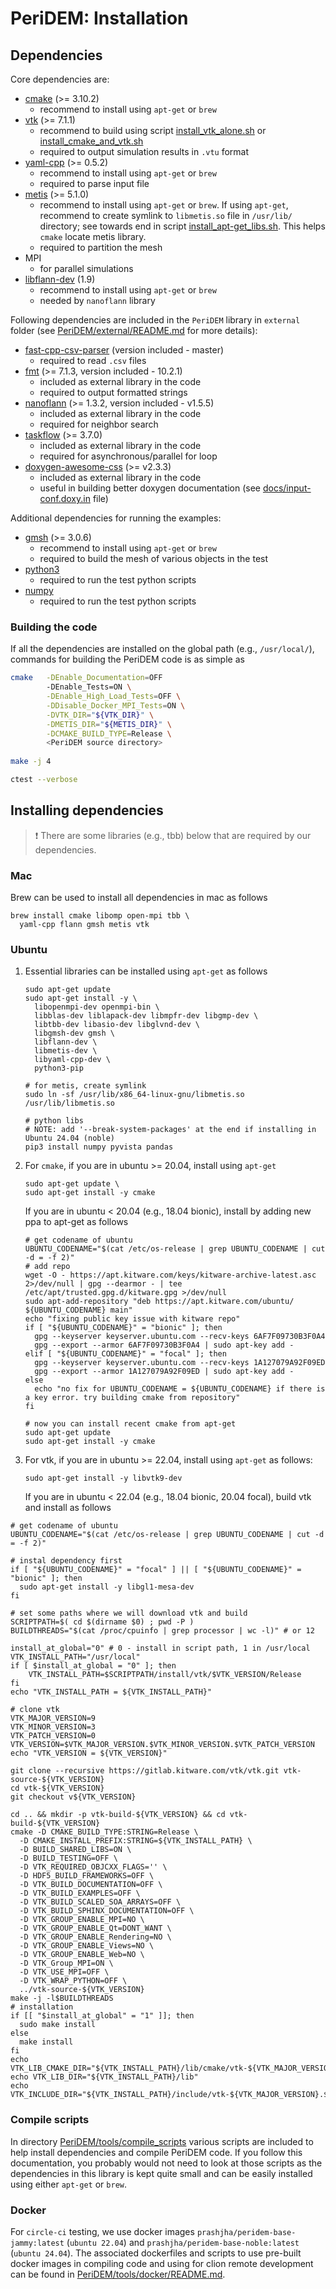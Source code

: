 # PeriDEM: Installation

## Dependencies
Core dependencies are:
  - [cmake](https://cmake.org/) (>= 3.10.2) 
    * recommend to install using `apt-get` or `brew`
  - [vtk](https://vtk.org/) (>= 7.1.1)
    * recommend to build using script [install_vtk_alone.sh](./compile_scripts/ubuntu/install_vtk_alone.sh) or [install_cmake_and_vtk.sh](./compile_scripts/ubuntu/install_cmake_and_vtk.sh)
    * required to output simulation results in `.vtu` format
  - [yaml-cpp](https://github.com/jbeder/yaml-cpp) (>= 0.5.2)
    * recommend to install using `apt-get` or `brew`
    * required to parse input file
  - [metis](https://github.com/KarypisLab/METIS) (>= 5.1.0)
    * recommend to install using `apt-get` or `brew`. If using `apt-get`, recommend 
      to create symlink to `libmetis.so` file in `/usr/lib/` directory; 
      see towards end in script [install_apt-get_libs.sh](./compile_scripts/ubuntu/install_apt-get_libs.sh). 
      This helps `cmake` locate metis library. 
    * required to partition the mesh
  - MPI
    * for parallel simulations
  - [libflann-dev](https://www.cs.ubc.ca/research/flann/) (1.9)
    * recommend to install using `apt-get` or `brew`
    * needed by `nanoflann` library 

Following dependencies are included in the `PeriDEM` library in `external` folder (see [PeriDEM/external/README.md](../external/README.md) for more details):
  - [fast-cpp-csv-parser](https://github.com/ben-strasser/fast-cpp-csv-parser/tree/master) (version included - master)
    * required to read `.csv` files
  - [fmt](https://github.com/fmtlib/fmt) (>= 7.1.3, version included - 10.2.1)
    * included as external library in the code
    * required to output formatted strings
  - [nanoflann](https://github.com/jlblancoc/nanoflann) (>= 1.3.2, version included - v1.5.5)
    * included as external library in the code
    * required for neighbor search
  - [taskflow](https://github.com/taskflow/taskflow) (>= 3.7.0)
    * included as external library in the code
    * required for asynchronous/parallel for loop
  - [doxygen-awesome-css](https://github.com/jothepro/doxygen-awesome-css) (>= v2.3.3)
    * included as external library in the code
    * useful in building better doxygen documentation (see [docs/input-conf.doxy.in](./docs/input-conf.doxy.in) file) 

Additional dependencies for running the examples:
  - [gmsh](https://gmsh.info/) (>= 3.0.6)
    * recommend to install using `apt-get` or `brew`
    * required to build the mesh of various objects in the test
  - [python3](https://www.python.org/)
    * required to run the test python scripts
  - [numpy](https://numpy.org/)
    * required to run the test python scripts

### Building the code
If all the dependencies are installed on the global path (e.g., `/usr/local/`), 
commands for building the PeriDEM code is as simple as
```sh
cmake   -DEnable_Documentation=OFF
        -DEnable_Tests=ON \
        -DEnable_High_Load_Tests=OFF \
        -DDisable_Docker_MPI_Tests=ON \
        -DVTK_DIR="${VTK_DIR}" \
        -DMETIS_DIR="${METIS_DIR}" \
        -DCMAKE_BUILD_TYPE=Release \
        <PeriDEM source directory>
        
make -j 4

ctest --verbose
```

## Installing dependencies

> :exclamation: There are some libraries (e.g., tbb) below that are required by our dependencies. 

### Mac
Brew can be used to install all dependencies in mac as follows
```shell
brew install cmake libomp open-mpi tbb \
  yaml-cpp flann gmsh metis vtk 
```
### Ubuntu
1. Essential libraries can be installed using `apt-get` as follows
    ```shell
    sudo apt-get update 
    sudo apt-get install -y \
      libopenmpi-dev openmpi-bin \
      libblas-dev liblapack-dev libmpfr-dev libgmp-dev \
      libtbb-dev libasio-dev libglvnd-dev \
      libgmsh-dev gmsh \
      libflann-dev \
      libmetis-dev \
      libyaml-cpp-dev \
      python3-pip
      
    # for metis, create symlink
    sudo ln -sf /usr/lib/x86_64-linux-gnu/libmetis.so /usr/lib/libmetis.so 
    
    # python libs
    # NOTE: add '--break-system-packages' at the end if installing in Ubuntu 24.04 (noble)
    pip3 install numpy pyvista pandas
    ```
2. For `cmake`, if you are in ubuntu >= 20.04, install using `apt-get`
    ```shell
    sudo apt-get update \
    sudo apt-get install -y cmake 
    ```
   If you are in ubuntu < 20.04 (e.g., 18.04 bionic), install by adding new ppa to apt-get as follows
    ```shell
    # get codename of ubuntu
    UBUNTU_CODENAME="$(cat /etc/os-release | grep UBUNTU_CODENAME | cut -d = -f 2)"
    # add repo
    wget -O - https://apt.kitware.com/keys/kitware-archive-latest.asc 2>/dev/null | gpg --dearmor - | tee /etc/apt/trusted.gpg.d/kitware.gpg >/dev/null
    sudo apt-add-repository "deb https://apt.kitware.com/ubuntu/ ${UBUNTU_CODENAME} main" 
    echo "fixing public key issue with kitware repo"
    if [ "${UBUNTU_CODENAME}" = "bionic" ]; then
      gpg --keyserver keyserver.ubuntu.com --recv-keys 6AF7F09730B3F0A4 
      gpg --export --armor 6AF7F09730B3F0A4 | sudo apt-key add - 
    elif [ "${UBUNTU_CODENAME}" = "focal" ]; then
      gpg --keyserver keyserver.ubuntu.com --recv-keys 1A127079A92F09ED 
      gpg --export --armor 1A127079A92F09ED | sudo apt-key add - 
    else 
      echo "no fix for UBUNTU_CODENAME = ${UBUNTU_CODENAME} if there is a key error. try building cmake from repository"
    fi
    
    # now you can install recent cmake from apt-get
    sudo apt-get update 
    sudo apt-get install -y cmake
    ```
3. For vtk, if you are in ubuntu >= 22.04, install using `apt-get` as follows:
    ```shell
    sudo apt-get install -y libvtk9-dev 
    ```
   If you are in ubuntu < 22.04 (e.g., 18.04 bionic, 20.04 focal), build vtk and install as follows
```shell
# get codename of ubuntu
UBUNTU_CODENAME="$(cat /etc/os-release | grep UBUNTU_CODENAME | cut -d = -f 2)"

# instal dependency first
if [ "${UBUNTU_CODENAME}" = "focal" ] || [ "${UBUNTU_CODENAME}" = "bionic" ]; then
  sudo apt-get install -y libgl1-mesa-dev
fi

# set some paths where we will download vtk and build
SCRIPTPATH=$( cd $(dirname $0) ; pwd -P )
BUILDTHREADS="$(cat /proc/cpuinfo | grep processor | wc -l)" # or 12

install_at_global="0" # 0 - install in script path, 1 in /usr/local
VTK_INSTALL_PATH="/usr/local"
if [ $install_at_global = "0" ]; then
    VTK_INSTALL_PATH=$SCRIPTPATH/install/vtk/$VTK_VERSION/Release
fi
echo "VTK_INSTALL_PATH = ${VTK_INSTALL_PATH}"

# clone vtk
VTK_MAJOR_VERSION=9
VTK_MINOR_VERSION=3
VTK_PATCH_VERSION=0
VTK_VERSION=$VTK_MAJOR_VERSION.$VTK_MINOR_VERSION.$VTK_PATCH_VERSION
echo "VTK_VERSION = ${VTK_VERSION}"

git clone --recursive https://gitlab.kitware.com/vtk/vtk.git vtk-source-${VTK_VERSION}
cd vtk-${VTK_VERSION}
git checkout v${VTK_VERSION}

cd .. && mkdir -p vtk-build-${VTK_VERSION} && cd vtk-build-${VTK_VERSION}
cmake -D CMAKE_BUILD_TYPE:STRING=Release \
  -D CMAKE_INSTALL_PREFIX:STRING=${VTK_INSTALL_PATH} \
  -D BUILD_SHARED_LIBS=ON \
  -D BUILD_TESTING=OFF \
  -D VTK_REQUIRED_OBJCXX_FLAGS='' \
  -D HDF5_BUILD_FRAMEWORKS=OFF \
  -D VTK_BUILD_DOCUMENTATION=OFF \
  -D VTK_BUILD_EXAMPLES=OFF \
  -D VTK_BUILD_SCALED_SOA_ARRAYS=OFF \
  -D VTK_BUILD_SPHINX_DOCUMENTATION=OFF \
  -D VTK_GROUP_ENABLE_MPI=NO \
  -D VTK_GROUP_ENABLE_Qt=DONT_WANT \
  -D VTK_GROUP_ENABLE_Rendering=NO \
  -D VTK_GROUP_ENABLE_Views=NO \
  -D VTK_GROUP_ENABLE_Web=NO \
  -D VTK_Group_MPI=ON \
  -D VTK_USE_MPI=OFF \
  -D VTK_WRAP_PYTHON=OFF \
  ../vtk-source-${VTK_VERSION}
make -j -l$BUILDTHREADS
# installation
if [[ "$install_at_global" = "1" ]]; then
  sudo make install
else 
  make install
fi
echo VTK_LIB_CMAKE_DIR="${VTK_INSTALL_PATH}/lib/cmake/vtk-${VTK_MAJOR_VERSION}.${VTK_MINOR_VERSION}"
echo VTK_LIB_DIR="${VTK_INSTALL_PATH}/lib"
echo VTK_INCLUDE_DIR="${VTK_INSTALL_PATH}/include/vtk-${VTK_MAJOR_VERSION}.${VTK_MINOR_VERSION}"
```

### Compile scripts
In directory [PeriDEM/tools/compile_scripts](./compile_scripts) various scripts are 
included to help install dependencies and compile PeriDEM code. 
If you follow this documentation, you probably would not need to look at 
those scripts as the dependencies in this library is kept quite small and can 
be easily installed using either `apt-get` or `brew`.

### Docker
For `circle-ci` testing, we use docker images `prashjha/peridem-base-jammy:latest` 
(`ubuntu 22.04`) and `prashjha/peridem-base-noble:latest` (`ubuntu 24.04`). 
The associated dockerfiles and scripts to use pre-built docker images in compiling code and using for clion remote development can be found in [PeriDEM/tools/docker/README.md](./docker/README.md).
